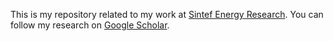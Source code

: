 This is my repository related to my work at [Sintef Energy Research](https://www.sintef.no/en/sintef-energy/).
You can follow my research on [Google Scholar](https://scholar.google.com/citations?user=3NtwrYAAAAAJ&hl=en&oi=ao).
